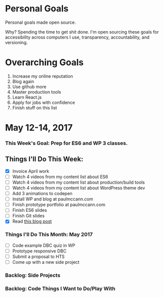 Personal Goals
==============

Personal goals made open source.

Why? Spending the time to get shit done. 
I'm open sourcing these goals for accessibility across computers I use, transparency, accountability, and versioning.

# Overarching Goals
1. Increase my online reputation
2. Blog again
3. Use github more
4. Master production tools
5. Learn React.js
6. Apply for jobs with confidence
7. Finish stuff on this list

# May 12-14, 2017

### This Week's Goal: Prep for ES6 and WP 3 classes.

## Things I'll Do This Week:
- [x] Invoice April work
- [ ] Watch 4 videos from my content list about ES6
- [ ] Watch 4 videos from my content list about production/build tools
- [ ] Watch 4 videos from my content list about WordPress theme dev
- [ ] Add 3 animations to codepen
- [ ] Install WP and blog at paulmccann.com
- [ ] Finish prototype portfolio at paulmccann.com
- [ ] Finish ES6 slides
- [ ] Finish Git slides
- [x] Read [this blog post](http://una.github.io/personal-goals-guide)

### Things I'll Do This Month: May 2017
- [ ] Code example DBC quiz in WP
- [ ] Prototype responsive DBC
- [ ] Submit a proposal to HTS
- [ ] Come up with a new side project

### Backlog: Side Projects 


### Backlog: Code Things I Want to Do/Play With


